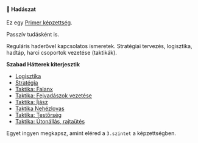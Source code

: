 #### 🔵 Hadászat

Ez egy [Primer képzettség](../016_primer_szekunder_ismeretek.md).

Passzív tudásként is.

Reguláris haderővel kapcsolatos ismeretek. Stratégiai tervezés, logisztika, hadtáp, harci csoportok vezetése (taktikák).

**Szabad Hátterek kiterjesztik**

- [Logisztika](../hatterek.szabad/logisztika.md)
- [Stratégia](../hatterek.szabad/strategia.md)
- [Taktika: Falanx](../hatterek.szabad/taktika_falanx.md)
- [Taktika: Fejvadászok vezetése](../hatterek.szabad/taktika_fejvadaszok_vezetese.md)
- [Taktika: Íjász](../hatterek.szabad/taktika_ijasz.md)
- [Taktika Nehézlovas](../hatterek.szabad/taktika_nehezlovas.md)
- [Taktika: Testőrség](../hatterek.szabad/taktika_testorseg.md)
- [Taktika: Útonállás, rajtaütés](../hatterek.szabad/taktika_utonallas_rajtautes.md)

Egyet ingyen megkapsz, amint eléred a `3.szintet` a képzettségben.

<br />
